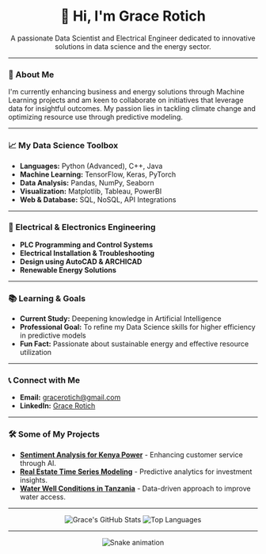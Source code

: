 <h1 align="center">👋 Hi, I'm Grace Rotich</h1>

<p align="center">A passionate Data Scientist and Electrical Engineer dedicated to innovative solutions in data science and the energy sector.</p>

---

### 🌟 About Me

I'm currently enhancing business and energy solutions through Machine Learning projects and am keen to collaborate on initiatives that leverage data for insightful outcomes. My passion lies in tackling climate change and optimizing resource use through predictive modeling.

---

### 📈 My Data Science Toolbox

- **Languages:** Python (Advanced), C++, Java
- **Machine Learning:** TensorFlow, Keras, PyTorch
- **Data Analysis:** Pandas, NumPy, Seaborn
- **Visualization:** Matplotlib, Tableau, PowerBI
- **Web & Database:** SQL, NoSQL, API Integrations

---

### 🔌 Electrical & Electronics Engineering

- **PLC Programming and Control Systems**
- **Electrical Installation & Troubleshooting**
- **Design using AutoCAD & ARCHICAD**
- **Renewable Energy Solutions**

---

### 📚 Learning & Goals

- **Current Study:** Deepening knowledge in Artificial Intelligence
- **Professional Goal:** To refine my Data Science skills for higher efficiency in predictive models
- **Fun Fact:** Passionate about sustainable energy and effective resource utilization

---

### 📞 Connect with Me

- **Email:** [gracerotich@gmail.com](mailto:gracerotichj@gmail.com)
- **LinkedIn:** [Grace Rotich](https://www.linkedin.com/in/grace-rotich-a877041ba/)

---

### 🛠️ Some of My Projects

- [**Sentiment Analysis for Kenya Power**](https://github.com/GraceRotich/Sentiment_Analysis_Kenya_power_And_Deployment) - Enhancing customer service through AI.
- [**Real Estate Time Series Modeling**](https://github.com/GraceRotich/time_series_Analysis_And_Modelling) - Predictive analytics for investment insights.
- [**Water Well Conditions in Tanzania**](https://github.com/GraceRotich/Condition-of-Water-well-predictor) - Data-driven approach to improve water access.

---

<div align="center">
  <img src="https://github-readme-stats.vercel.app/api?username=GraceRotich&show_icons=true&theme=radical" alt="Grace's GitHub Stats" />
  <img src="https://github-readme-stats.vercel.app/api/top-langs/?username=GraceRotich&layout=compact&theme=radical" alt="Top Languages" />
</div>

---

<div align="center">
  <img src="https://raw.githubusercontent.com/GraceRotich/GraceRotich/output/snake.svg" alt="Snake animation" />
</div>
